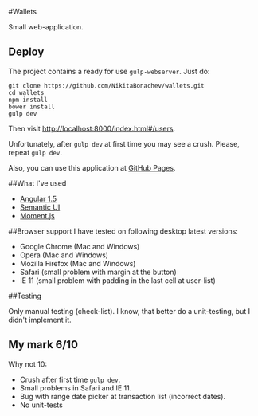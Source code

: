 #Wallets

Small web-application.

## Deploy

The project contains a ready for use `gulp-webserver`.
Just do:

```
git clone https://github.com/NikitaBonachev/wallets.git
cd wallets
npm install
bower install
gulp dev
```
Then visit [http://localhost:8000/index.html#/users](http://localhost:8000/index.html#/users).

Unfortunately, after `gulp dev` at first time you may see a crush. Please, repeat `gulp dev`.

Also, you can use this application at [GitHub Pages](https://nikitabonachev.github.io/wallets/#/users). 
 
##What I've used
 - [Angular 1.5](https://angularjs.org/)
 - [Semantic UI](http://semantic-ui.com/)
 - [Moment.js](https://momentjs.com/)
 
##Browser support
 I have tested on following desktop latest versions: 
 - Google Chrome (Mac and Windows)
 - Opera (Mac and Windows)
 - Mozilla Firefox (Mac and Windows)
 - Safari (small problem with margin at the button)
 - IE 11 (small problem with padding in the last cell at user-list)
 
##Testing
 
 Only manual testing (check-list). I know, that better do a unit-testing, but I didn't implement it.
 
## My mark 6/10
 
 Why not 10:
 
 * Crush after first time `gulp dev`.
 * Small problems in Safari and IE 11.
 * Bug with range date picker at transaction list (incorrect dates).
 * No unit-tests
